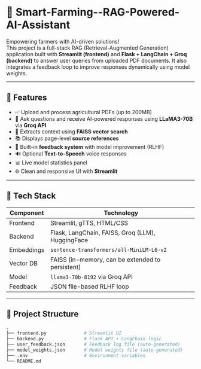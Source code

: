 # 🌱 Smart-Farming--RAG-Powered-AI-Assistant

Empowering farmers with AI-driven solutions!  
This project is a full-stack RAG (Retrieval-Augmented Generation) application built with **Streamlit (frontend)** and **Flask + LangChain + Groq (backend)** to answer user queries from uploaded PDF documents. It also integrates a feedback loop to improve responses dynamically using model weights.

---

## 🚀 Features

- ✅ Upload and process agricultural PDFs (up to 200MB)
- 🤖 Ask questions and receive AI-powered responses using **LLaMA3-70B** via **Groq API**
- 🔎 Extracts context using **FAISS vector search**
- 📚 Displays page-level **source references**
- 🔁 Built-in **feedback system** with model improvement (RLHF)
- 🔊 Optional **Text-to-Speech** voice responses
- 📊 Live model statistics panel
- 🌐 Clean and responsive UI with **Streamlit**

---

## 🧠 Tech Stack

| Component    | Technology                                         |
|--------------|----------------------------------------------------|
| Frontend     | Streamlit, gTTS, HTML/CSS                         |
| Backend      | Flask, LangChain, FAISS, Groq (LLM), HuggingFace |
| Embeddings   | `sentence-transformers/all-MiniLM-L6-v2`          |
| Vector DB    | FAISS (in-memory, can be extended to persistent) |
| Model        | `llama3-70b-8192` via Groq API                    |
| Feedback     | JSON file-based RLHF loop                         |

---

## 📁 Project Structure

```bash
.
├── frontend.py              # Streamlit UI
├── backend.py               # Flask API + LangChain logic
├── user_feedback.json       # Feedback log file (auto-generated)
├── model_weights.json       # Model weights file (auto-generated)
├── .env                     # Environment variables
└── README.md
